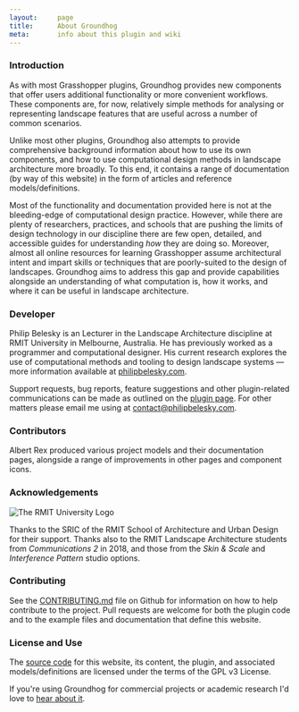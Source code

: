 ```yaml
---
layout:     page
title:      About Groundhog
meta:       info about this plugin and wiki
---
```


### Introduction

As with most Grasshopper plugins, Groundhog provides new components that offer users additional functionality or more convenient workflows. These components are, for now, relatively simple methods for analysing or representing landscape features that are useful across a number of common scenarios.

Unlike most other plugins, Groundhog also attempts to provide comprehensive background information about how to use its own components, and how to use computational design methods in landscape architecture more broadly. To this end, it contains a range of documentation (by way of this website) in the form of articles and reference models/definitions.

Most of the functionality and documentation provided here is not at the bleeding-edge of computational design practice. However, while there are plenty of researchers, practices, and schools that are pushing the limits of design technology in our discipline there are few open, detailed, and accessible guides for understanding *how* they are doing so. Moreover, almost all online resources for learning Grasshopper assume architectural intent and impart skills or techniques that are poorly-suited to the design of landscapes. Groundhog aims to address this gap and provide capabilities alongside an understanding of what computation is, how it works, and where it can be useful in landscape architecture.

### Developer

Philip Belesky is an Lecturer in the Landscape Architecture discipline at RMIT University in Melbourne, Australia. He has previously worked as a programmer and computational designer. His current research explores the use of computational methods and tooling to design landscape systems — more information available at [philipbelesky.com](https://philipbelesky.com).

Support requests, bug reports, feature suggestions and other plugin-related communications can be made as outlined on the [plugin page](https://groundhog.la/plugin/). For other matters please email me using at [contact@philipbelesky.com](mailto:contact@philipbelesky.com).

### Contributors

Albert Rex produced various project models and their documentation pages, alongside a range of improvements in other pages and component icons.

### Acknowledgements

<div class="third-image"><img src="/assets/rmit-logo.svg" alt="The RMIT University Logo" /></div>

Thanks to the SRIC of the RMIT School of Architecture and Urban Design for their support. Thanks also to the RMIT Landscape Architecture students from *Communications 2* in 2018, and those from the *Skin & Scale* and *Interference Pattern* studio options.

### Contributing

See the [CONTRIBUTING.md](https://github.com/philipbelesky/groundhog/blob/develop/.github/CONTRIBUTING.md) file on Github for information on how to help contribute to the project. Pull requests are welcome for both the plugin code and to the example files and documentation that define this website.

### License and Use

The [source code](https://github.com/philipbelesky/groundhog) for this website, its content, the plugin, and associated models/definitions are licensed under the terms of the GPL v3 License.

If you're using Groundhog for commercial projects or academic research I'd love to [hear about it](mailto:groundhog@philipbelesky.com).
